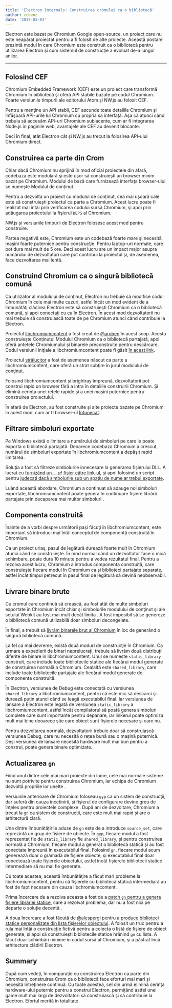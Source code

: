```yaml
---
title: 'Electron Internals: Construirea cromului ca o bibliotecă'
author: zcbenz
date: '2017-03-03'
---
```


Electron este bazat pe Chromium Google open-source, un proiect care nu este neapărat proiectat pentru a fi folosit de alte proiecte. Această postare prezintă modul în care Chromium este construit ca o bibliotecă pentru utilizarea Electron și cum sistemul de construcție a evoluat de-a lungul anilor.

---

## Folosind CEF

Chromium Embedded Framework (CEF) este un proiect care transformă Chromium în bibliotecă şi oferă API stabile bazate pe codul Chromium. Foarte versiunile timpurii ale editorului Atom și NW.js au folosit CEF.

Pentru a menţine un API stabil, CEF ascunde toate detaliile Chromium şi înfăşoară API-urile lui Chromium cu propria sa interfaţă. Aşa că atunci când trebuia să accesăm API-uri Chromium subiacente, cum ar fi integrarea Node.js în paginile web, avantajele ale CEF au devenit blocante.

Deci în final, atât Electron cât şi NW.js au trecut la folosirea API-ului Chromium direct.

## Construirea ca parte din Crom

Chiar dacă Chromium nu sprijină în mod oficial proiectele din afară, codebaza este modulară şi este uşor să construieşti un browser minim bazat pe Chromium. Modulul de bază care furnizează interfața browser-ului se numește Modulul de conținut.

Pentru a dezvolta un proiect cu modulul de conținut, cea mai ușoară cale este să construiești proiectul ca parte a Chromium. Acest lucru poate fi realizat mai întâi prin verificarea codului sursă Chromium, şi apoi prin adăugarea proiectului la fişierul `DEPS` al Chromium.

NW.js și versiunile timpurii de Electron folosesc acest mod pentru construire.

Partea negativă este, Chromium este un codebază foarte mare şi necesită maşini foarte puternice pentru construcţie. Pentru laptop-uri normale, care pot dura mai mult de 5 ore. Deci acest lucru are un impact major asupra numărului de dezvoltatori care pot contribui la proiectul și, de asemenea, face dezvoltarea mai lentă.

## Construind Chromium ca o singură bibliotecă comună

Ca utilizator al modulului de conținut, Electron nu trebuie să modifice codul Chromium în cele mai multe cazuri, astfel încât un mod evident de a îmbunătăţi clădirea Electron este să construieşti Chromium ca o bibliotecă comună, și apoi conectați cu ea în Electron. În acest mod dezvoltatorii nu mai trebuie să construiască toate de pe Chromium atunci când contribuie la Electron.

Proiectul [libchromiumcontent](https://github.com/electron/libchromiumcontent) a fost creat de [@aroben](https://github.com/aroben) în acest scop. Acesta construiește Conținutul Modulul Chromium ca o bibliotecă partajată, apoi oferă antetele Chromiumului și binarele preconstruite pentru descărcare. Codul versiunii iniţiale a libchromiumcontent poate fi găsit [în acest link](https://github.com/electron/libchromiumcontent/tree/873daa8c57efa053d48aa378ac296b0a1206822c).

Proiectul [strălucitor](https://github.com/electron/brightray) a fost de asemenea născut ca parte a libchromiumcontent, care oferă un strat subţire în jurul modulului de conţinut.

Folosind libchromiumcontent și brightray împreună, dezvoltatorii pot construi rapid un browser fără a intra în detaliile construirii Chromium. Și elimină cerința unei rețele rapide și a unei mașini puternice pentru construirea proiectului.

În afară de Electron, au fost construite și alte proiecte bazate pe Chromium în acest mod, cum ar fi browser-ul [Întunecat](https://www.quora.com/Is-Breach-Browser-still-in-development).

## Filtrare simboluri exportate

Pe Windows există o limitare a numărului de simboluri pe care le poate exporta o bibliotecă partajată. Deoarece codebaza Chromium a crescut, numărul de simboluri exportate în libchromiumcontent a depăşit rapid limitarea.

Soluţia a fost să filtreze simbolurile innecesare la generarea fişierului DLL. A lucrat cu [furnizând un `. ef` fișier către link-ul](https://github.com/electron/libchromiumcontent/pull/11/commits/85ca0f60208eef2c5013a29bb4cf3d21feb5030b), şi apoi folosind un script pentru [judecaţi dacă simbolurile sub un spaţiu de nume ar trebui exportate](https://github.com/electron/libchromiumcontent/pull/47/commits/d2fed090e47392254f2981a56fe4208938e538cd).

Luând această abordare, Chromium a continuat să adauge noi simboluri exportate, libchromiumcontent poate genera în continuare fișiere librării partajate prin decaparea mai multor simboluri .

## Componenta construită

Înainte de a vorbi despre următorii paşi făcuţi în libchromiumcontent, este important să introduci mai întâi conceptul de componentă construită în Chromium.

Ca un proiect uriaş, pasul de legătură durează foarte mult în Chromium atunci când se construieşte. În mod normal când un dezvoltator face o mică schimbare, poate dura 10 minute pentru a vedea rezultatul final. Pentru a rezolva acest lucru, Chromium a introdus componenta construită, care construieşte fiecare modul în Chromium ca şi biblioteci partajate separate, astfel încât timpul petrecut în pasul final de legătură să devină neobservabil.

## Livrare binare brute

Cu cromul care continuă să crească, au fost atât de multe simboluri exportate în Chromium încât chiar şi simbolurile modulului de conţinut şi ale setului Webkit au fost mai mult decât limita . A fost imposibil să se genereze o bibliotecă comună utilizabilă doar simboluri decongelate.

În final, a trebuit să [livrăm binarele brut al Chromium](https://github.com/electron/libchromiumcontent/pull/98) în loc de generând o singură bibliotecă comună.

La fel ca mai devreme, există două moduri de construcţie în Chromium. Ca urmare a expedierii de binari neprelucrați, trebuie să livrăm două distribuții diferite de binare în libchromiumcontent. Unul se numește `static_library` construit, care include toate bibliotecile statice ale fiecărui modul generate de construirea normală a Chromium. Cealaltă este `shared_library`, care include toate bibliotecile partajate ale fiecărui modul generate de componenta construită.

În Electron, versiunea de Debug este conectată cu versiunea `shared_library` a libchromiumcontent, pentru că este mic să descarci și durează puțin atunci când se leagă executabilul final. Iar versiunea de lansare a Electron este legată de versiunea `static_library` a libchromiumcontent, astfel încât compilatorul să poată genera simboluri complete care sunt importante pentru depanare, iar linkerul poate optimiza mult mai bine deoarece știe care obiect sunt fișierele necesare și care nu.

Pentru dezvoltarea normală, dezvoltatorii trebuie doar să construiască versiunea Debug, care nu necesită o rețea bună sau o mașină puternică. Deși versiunea de lansare necesită hardware mult mai bun pentru a construi, poate genera binare optimizate.

## Actualizarea `gn`

Fiind unul dintre cele mai mari proiecte din lume, cele mai normale sisteme nu sunt potrivite pentru construirea Chromium, iar echipa de Chromium dezvoltă propriile lor unelte .

Versiunile anterioare de Chromium foloseau `gyp` ca un sistem de construcţii, dar suferă din cauza încetinirii, şi fişierul de configurare devine greu de înţeles pentru proiectele complexe . După ani de dezvoltare, Chromium a trecut la `gn` ca sistem de construcții, care este mult mai rapid și are o arhitectură clară.

Una dintre îmbunătățirile aduse de `gn` este de a introduce `source_set`, care reprezintă un grup de fișiere de obiecte. În `gyp`, fiecare modul a fost reprezentat fie de `static_library` fie `shared_library`, și pentru construirea normală a Chromium, fiecare modul a generat o bibliotecă statică și au fost conectate împreună în executabilul final. Folosind `gn`, fiecare modul acum generează doar o grămadă de fișiere obiecte, și executabilul final doar conectează toate fișierele obiectului, astfel încât fișierele bibliotecii statice intermediare să nu mai fie generate.

Cu toate acestea, această îmbunătăţire a făcut mari probleme la libchromiumcontent, pentru că fişierele cu bibliotecă statică intermediară au fost de fapt necesare din cauza libchromiumcontent.

Prima încercare de a rezolva aceasta a fost de a [patch `gn` pentru a genera fișiere librăriei statice](https://github.com/electron/libchromiumcontent/pull/239), care a rezolvat problema, dar nu a fost nici pe departe o soluție decentă .

A doua încercare a fost făcută de [@alespergl](https://github.com/alespergl) pentru a [produce biblioteci statice personalizate din lista fișierelor obiectului](https://github.com/electron/libchromiumcontent/pull/249). A folosit un truc pentru a rula mai întâi o construcție fictivă pentru a colecta o listă de fișiere de obiect generate, și apoi să construiești bibliotecile statice hrănind `gn` cu lista. A făcut doar schimbări minime în codul sursă al Chromium, şi a păstrat încă arhitectura clădirii Electron.

## Summary

După cum vedeți, în comparație cu construirea Electron ca parte din Chromium, construirea Crom ca o bibliotecă face eforturi mai mari și necesită întreținere continuă. Cu toate acestea, cel din urmă elimină cerinţa hardware-ului puternic pentru a construi Electron, permițând astfel unei game mult mai largi de dezvoltatori să construiască și să contribuie la Electron. Efortul merită în totalitate.

